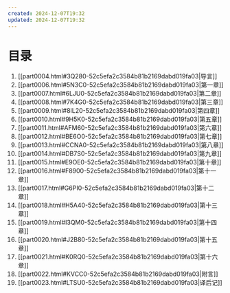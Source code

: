 ```yaml
---
created: 2024-12-07T19:32
updated: 2024-12-07T19:32
---
```

   

# 目录

1. [[part0004.html#3Q280-52c5efa2c3584b81b2169dabd019fa03\|导言]]
2. [[part0006.html#5N3C0-52c5efa2c3584b81b2169dabd019fa03\|第一章]]
3. [[part0007.html#6LJU0-52c5efa2c3584b81b2169dabd019fa03\|第二章]]
4. [[part0008.html#7K4G0-52c5efa2c3584b81b2169dabd019fa03\|第三章]]
5. [[part0009.html#8IL20-52c5efa2c3584b81b2169dabd019fa03\|第四章]]
6. [[part0010.html#9H5K0-52c5efa2c3584b81b2169dabd019fa03\|第五章]]
7. [[part0011.html#AFM60-52c5efa2c3584b81b2169dabd019fa03\|第六章]]
8. [[part0012.html#BE6O0-52c5efa2c3584b81b2169dabd019fa03\|第七章]]
9. [[part0013.html#CCNA0-52c5efa2c3584b81b2169dabd019fa03\|第八章]]
10. [[part0014.html#DB7S0-52c5efa2c3584b81b2169dabd019fa03\|第九章]]
11. [[part0015.html#E9OE0-52c5efa2c3584b81b2169dabd019fa03\|第十章]]
12. [[part0016.html#F8900-52c5efa2c3584b81b2169dabd019fa03\|第十一章]]
13. [[part0017.html#G6PI0-52c5efa2c3584b81b2169dabd019fa03\|第十二章]]
14. [[part0018.html#H5A40-52c5efa2c3584b81b2169dabd019fa03\|第十三章]]
15. [[part0019.html#I3QM0-52c5efa2c3584b81b2169dabd019fa03\|第十四章]]
16. [[part0020.html#J2B80-52c5efa2c3584b81b2169dabd019fa03\|第十五章]]
17. [[part0021.html#K0RQ0-52c5efa2c3584b81b2169dabd019fa03\|第十六章]]
18. [[part0022.html#KVCC0-52c5efa2c3584b81b2169dabd019fa03\|附言]]
19. [[part0023.html#LTSU0-52c5efa2c3584b81b2169dabd019fa03\|译后记]]